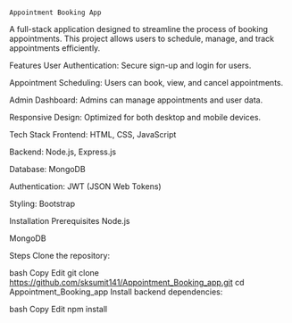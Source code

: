                                                                                             Appointment Booking App



A full-stack application designed to streamline the process of booking appointments. This project allows users to schedule, manage, and track appointments efficiently.

Features
User Authentication: Secure sign-up and login for users.

Appointment Scheduling: Users can book, view, and cancel appointments.

Admin Dashboard: Admins can manage appointments and user data.

Responsive Design: Optimized for both desktop and mobile devices.

Tech Stack
Frontend: HTML, CSS, JavaScript

Backend: Node.js, Express.js

Database: MongoDB

Authentication: JWT (JSON Web Tokens)

Styling: Bootstrap

Installation
Prerequisites
Node.js

MongoDB

Steps
Clone the repository:

bash
Copy
Edit
git clone https://github.com/sksumit141/Appointment_Booking_app.git
cd Appointment_Booking_app
Install backend dependencies:

bash
Copy
Edit
npm install
